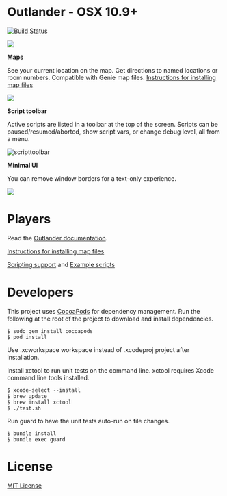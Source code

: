 Outlander - OSX 10.9+
==========

[![Build Status](https://travis-ci.org/joemcbride/outlander-osx.png?branch=master)](https://travis-ci.org/joemcbride/outlander-osx)

![](http://i.imgur.com/Gk8LFK1.png)

**Maps**

See your current location on the map.  Get directions to named locations or room numbers.  Compatible with Genie map files.  [Instructions for installing map files](commands.md#automapper)

![](http://i.imgur.com/V4cWDhW.png)

**Script toolbar**

Active scripts are listed in a toolbar at the top of the screen.  Scripts can be paused/resumed/aborted, show script vars, or change debug level, all from a menu.

![scripttoolbar](https://cloud.githubusercontent.com/assets/255007/7898521/6e137ca8-06b7-11e5-96fa-4095fb6ce873.png)

**Minimal UI**

You can remove window borders for a text-only experience.

![](http://i.imgur.com/ZBtaUUR.png)

Players
==========
Read the [Outlander documentation](commands.md).

[Instructions for installing map files](commands.md#automapper)

[Scripting support](commands.md#scripting) and [Example scripts](commands.md#example-scripts)

Developers
==========

This project uses [CocoaPods](http://cocoapods.org) for dependency management.  Run the following at the root of the project to download and install dependencies.

    $ sudo gem install cocoapods
    $ pod install

Use .xcworkspace workspace instead of .xcodeproj project after installation.

Install xctool to run unit tests on the command line.  xctool requires Xcode command line tools installed.

    $ xcode-select --install
    $ brew update
    $ brew install xctool
    $ ./test.sh

Run guard to have the unit tests auto-run on file changes.

    $ bundle install
    $ bundle exec guard

License
==========
[MIT License](LICENSE.md)
